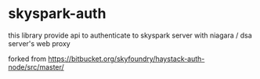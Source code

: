# skyspark-auth

this library provide api to authenticate to skyspark server with niagara / dsa server's web proxy

forked from
https://bitbucket.org/skyfoundry/haystack-auth-node/src/master/
